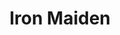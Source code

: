 ---
title: "Iron Maiden"
summary: "English heavy metal band formed in Leyton, East London, in 1975 by bassist and primary songwriter . Band Members: **Vocals** **Guitar** Dave Sullivan **Bass** **Drums** Barry \"\" Purkis **Keyboards**"
image: "iron-maiden.jpg"
---